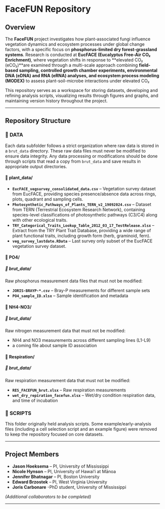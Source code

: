 # **FaceFUN Repository**

## **Overview**  

The **FaceFUN** project investigates how plant-associated fungi influence vegetation dynamics and ecosystem processes under global change factors, with a specific focus on **phosphorus-limited dry forest-grassland systems**. Research is conducted at **EucFACE (Eucalyptus Free-Air CO₂ Enrichment)**, where vegetation shifts in response to **elevated CO₂ (eCO₂)**are examined through a multi-scale approach combining **field-based sampling, controlled growth chamber experiments, environmental DNA (eDNA) and RNA (eRNA) analyses, and ecosystem process modeling (MODEX)** to assess plant-soil-microbe interactions under elevated CO₂

This repository serves as a workspace for storing datasets, developing and refining analysis scripts, visualizing results through figures and graphs, and maintaining version history throughout the project.

---

## **Repository Structure**  

### 📂 **DATA**  

Each data subfolder follows a strict organization where raw data is stored in a `brut_data` directory. These raw data files must never be modified to ensure data integrity. Any data processing or modifications should be done through scripts that read a copy from `brut_data` and save results in appropriate output directories.

#### 📁 **plant_data/**
- **`EucFACE_vegsurvey_consolidated_data.csv`** – Vegetation survey dataset from EucFACE, providing species presence/absence data across rings, plots, quadrant and sampling cells.
- **`Photosynthetic_Pathways_of_Plants_TERN_v2_19092024.csv`** – Dataset from TERN (Terrestrial Ecosystem Research Network), containing species-level classifications of photosynthetic pathways (C3/C4) along with other ecological traits.
- **`TRY_Categorical_Traits_Lookup_Table_2012_03_17_TestRelease.xlsx`** – Extract from the TRY Plant Trait Database, providing a wide range of plant functional traits, including growth form (herb, graminoid, fern).
- **`veg_survey_lastdate.RData`** – Last survey only subset of the EucFACE vegetation survey dataset.

#### 📁 **PO4/**
##### 📁 **brut_data/**
Raw phosphorus measurement data files that must not be modified:
- **`JORIS-BRAYP-*.csv`** – Bray-P measurements for different sample sets
- **`PO4_sample_ID.xlsx`** – Sample identification and metadata

#### 📁 **NH4-NO3/**
##### 📁 **brut_data/**
Raw nitrogen measurement data that must not be modified:
- NH4 and NO3 measurements across different sampling lines (L1-L9)
- a coming file about sample ID association

#### 📁 **Respiration/**
##### 📁 **brut_data/**
Raw respiration measurement data that must not be modified:
- **`RES_FACEFUN_brut.xlsx`** – Raw respiration measurements
- **`wet_dry_repiration_facefun.xlsx`** – Wet/dry condition respiration data, and time of incubation

### 📂 **SCRIPTS**  
This folder originally held analysis scripts. Some example/early-analysis files (including a cell selection script and an example figure) were removed to keep the repository focused on core datasets. 

---

## **Project Members**  

- **Jason Hoeksema** – PI, University of Mississippi  
- **Nicole Hynson** – PI, University of Hawaiʻi at Mānoa  
- **Jennifer Bhatnagar** – PI, Boston University  
- **Edward Brzostek** – PI, West Virginia University  
- **Joris Carbonare** -PhD student, University of Mississippi 

_(Additional collaborators to be completed)_

---
